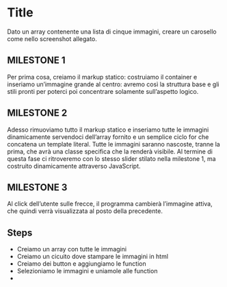 Title
===
Dato un array contenente una lista di cinque immagini, creare un carosello come nello screenshot allegato.
## MILESTONE 1
Per prima cosa, creiamo il markup statico: costruiamo il container e inseriamo un’immagine grande al centro: avremo così la struttura base e gli stili pronti per poterci poi concentrare solamente sull’aspetto logico.
## MILESTONE 2
Adesso rimuoviamo tutto il markup statico e inseriamo tutte le immagini dinamicamente servendoci dell’array fornito e un semplice ciclo for che concatena un template literal.
Tutte le immagini saranno nascoste, tranne la prima, che avrà una classe specifica che la renderà visibile.
Al termine di questa fase ci ritroveremo con lo stesso slider stilato nella milestone 1, ma costruito dinamicamente attraverso JavaScript.
## MILESTONE 3
Al click dell’utente sulle frecce, il programma cambierà l’immagine attiva, che quindi verrà visualizzata al posto della precedente.

## Steps
- Creiamo un array con tutte le immagini
- Creiamo un cicuito dove stampare le immagini in html
- Creiamo dei button e aggiungiamo le function
- Selezioniamo le immagini e uniamole alle function
- 